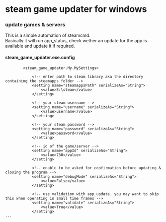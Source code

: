 # steam game updater for windows
### update games & servers

This is a simple automation of steamcmd.  
Basically it will run app_status, check wether an update for the app is available and update it if required.

#### steam_game_updater.exe.config
```...
        <steam_game_updater.My.MySettings>
		
			<!-- enter path to steam library aka the directory containing the steamapps folder -->
            <setting name="steamappsPath" serializeAs="String">
                <value>E:\steam</value>
            </setting>
			
			<!-- your steam username -->
            <setting name="username" serializeAs="String">
                <value>username</value>
            </setting>
			
			<!-- your steam password -->
            <setting name="password" serializeAs="String">
                <value>password</value>
            </setting>
			
			<!-- id of the game/server -->
            <setting name="appId" serializeAs="String">
                <value>730</value>
            </setting>
			
			<!-- enable to be asked for confirmation before updating & closing the program -->
            <setting name="debugMode" serializeAs="String">
                <value>False</value>
            </setting>
			
			<!-- use validation with app_update. you may want to skip this when operating in small time frames -->
            <setting name="validate" serializeAs="String">
                <value>True</value>
            </setting>
...
```